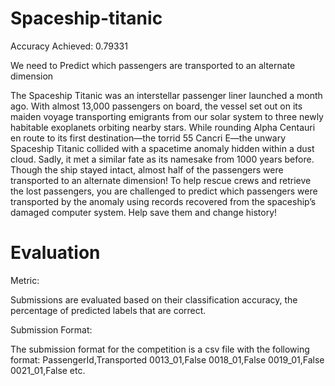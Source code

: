 # Spaceship-titanic
Accuracy Achieved: 0.79331

We need to Predict which passengers are transported to an alternate dimension 

The Spaceship Titanic was an interstellar passenger liner launched a month ago. With almost 13,000 passengers on board, the vessel set out on its maiden voyage transporting emigrants from our solar system to three newly habitable exoplanets orbiting nearby stars.
While rounding Alpha Centauri en route to its first destination—the torrid 55 Cancri E—the unwary Spaceship Titanic collided with a spacetime anomaly hidden within a dust cloud. Sadly, it met a similar fate as its namesake from 1000 years before. Though the ship stayed intact, almost half of the passengers were transported to an alternate dimension!
To help rescue crews and retrieve the lost passengers, you are challenged to predict which passengers were transported by the anomaly using records recovered from the spaceship’s damaged computer system.
Help save them and change history!
# Evaluation
Metric:

Submissions are evaluated based on their classification accuracy, the percentage of predicted labels that are correct.

Submission Format:

The submission format for the competition is a csv file with the following format:
PassengerId,Transported
0013_01,False
0018_01,False
0019_01,False
0021_01,False
etc.
